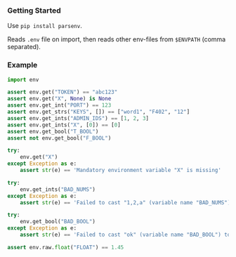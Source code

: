 ### Getting Started

Use `pip install parsenv`.

Reads `.env` file on import, then reads other env-files from `$ENVPATH` (comma separated).

### Example

```py
import env

assert env.get("TOKEN") == "abc123"
assert env.get("X", None) is None
assert env.get_int("PORT") == 123
assert env.get_strs("KEYS", []) == ["word1", "F402", "12"]
assert env.get_ints("ADMIN_IDS") == [1, 2, 3]
assert env.get_ints("X", [0]) == [0]
assert env.get_bool("T_BOOL")
assert not env.get_bool("F_BOOL")

try:
    env.get("X")
except Exception as e:
    assert str(e) == 'Mandatory environment variable "X" is missing'

try:
    env.get_ints("BAD_NUMS")
except Exception as e:
    assert str(e) == 'Failed to cast "1,2,a" (variable name "BAD_NUMS") to list'

try:
    env.get_bool("BAD_BOOL")
except Exception as e:
    assert str(e) == 'Failed to cast "ok" (variable name "BAD_BOOL") to bool'

assert env.raw.float("FLOAT") == 1.45
```
